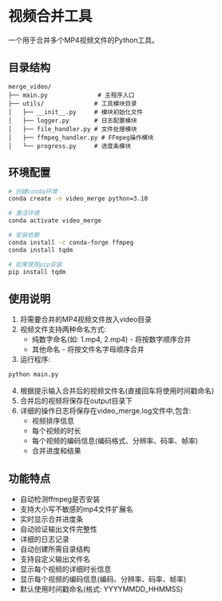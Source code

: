 # 视频合并工具

一个用于合并多个MP4视频文件的Python工具。

## 目录结构

```
merge_video/
├── main.py              # 主程序入口
├── utils/              # 工具模块目录
│   ├── __init__.py     # 模块初始化文件
│   ├── logger.py       # 日志配置模块
│   ├── file_handler.py # 文件处理模块
│   ├── ffmpeg_handler.py # FFmpeg操作模块
│   └── progress.py     # 进度条模块
```

## 环境配置

```bash
# 创建conda环境
conda create -n video_merge python=3.10

# 激活环境
conda activate video_merge

# 安装依赖
conda install -c conda-forge ffmpeg
conda install tqdm

# 如果使用pip安装
pip install tqdm
```

## 使用说明

1. 将需要合并的MP4视频文件放入video目录
2. 视频文件支持两种命名方式:
   - 纯数字命名(如: 1.mp4, 2.mp4) - 将按数字顺序合并
   - 其他命名 - 将按文件名字母顺序合并
3. 运行程序:
```bash
python main.py
```
4. 根据提示输入合并后的视频文件名(直接回车将使用时间戳命名)
5. 合并后的视频将保存在output目录下
6. 详细的操作日志将保存在video_merge.log文件中,包含:
   - 视频排序信息
   - 每个视频的时长
   - 每个视频的编码信息(编码格式、分辨率、码率、帧率)
   - 合并进度和结果

## 功能特点

- 自动检测ffmpeg是否安装
- 支持大小写不敏感的mp4文件扩展名
- 实时显示合并进度条
- 自动验证输出文件完整性
- 详细的日志记录
- 自动创建所需目录结构
- 支持自定义输出文件名
- 显示每个视频的详细时长信息
- 显示每个视频的编码信息(编码、分辨率、码率、帧率)
- 默认使用时间戳命名(格式: YYYYMMDD_HHMMSS)
